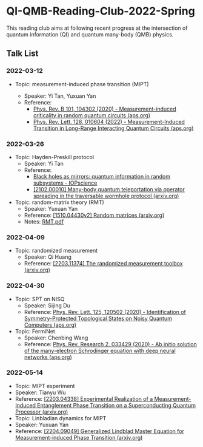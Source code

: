 # QI-QMB-Reading-Club-2022-Spring

This reading club aims at following recent progress at the intersection of quantum information (QI) and quantum many-body (QMB) physics.

## Talk List

### 2022-03-12

+ Topic: measurement-induced phase transition (MIPT)

  + Speaker: Yi Tan, Yuxuan Yan
  + Reference:
    + [Phys. Rev. B 101, 104302 (2020) - Measurement-induced criticality in random quantum circuits (aps.org)](https://journals.aps.org/prb/abstract/10.1103/PhysRevB.101.104302)
    + [Phys. Rev. Lett. 128, 010604 (2022) - Measurement-Induced Transition in Long-Range Interacting Quantum Circuits (aps.org)](https://journals.aps.org/prl/abstract/10.1103/PhysRevLett.128.010604)

### 2022-03-26

+ Topic: Hayden-Preskill protocol
  + Speaker: Yi Tan
  + Reference:
    + [Black holes as mirrors: quantum information in random subsystems - IOPscience](https://iopscience.iop.org/article/10.1088/1126-6708/2007/09/120)
    + [[2102.00010] Many-body quantum teleportation via operator spreading in the traversable wormhole protocol (arxiv.org)](https://arxiv.org/abs/2102.00010)
+ Topic: random-matrix theory (RMT)
  + Speaker: Yuxuan Yan
  + Reference: [[1510.04430v2] Random matrices (arxiv.org)](https://arxiv.org/abs/1510.04430v2)
  + Notes: [RMT.pdf](materials/RMT.pdf)

### 2022-04-09

+ Topic: randomized measurement
  + Speaker: Qi Huang
  + Reference: [[2203.11374] The randomized measurement toolbox (arxiv.org)](https://arxiv.org/abs/2203.11374)

### 2022-04-30

+ Topic: SPT on NISQ
  + Speaker: Sijing Du
  + Reference: [Phys. Rev. Lett. 125, 120502 (2020) - Identification of Symmetry-Protected Topological States on Noisy Quantum Computers (aps.org)](https://journals.aps.org/prl/abstract/10.1103/PhysRevLett.125.120502)
+ Topic: FermiNet
  + Speaker: Chenbing Wang
  + Reference: [Phys. Rev. Research 2, 033429 (2020) - Ab initio solution of the many-electron Schrodinger equation with deep neural networks (aps.org)](https://journals.aps.org/prresearch/abstract/10.1103/PhysRevResearch.2.033429)

### 2022-05-14

+  Topic: MIPT experiment
  +  Speaker: Tianyu Wu
  +  Reference: [[2203.04338] Experimental Realization of a Measurement-Induced Entanglement Phase Transition on a Superconducting Quantum Processor (arxiv.org)](https://arxiv.org/abs/2203.04338)
+  Topic: Linbladian dynamics for MIPT
  + Speaker: Yuxuan Yan
  + Reference: [[2204.09049] Generalized Lindblad Master Equation for Measurement-induced Phase Transition (arxiv.org)](https://arxiv.org/abs/2204.09049)
